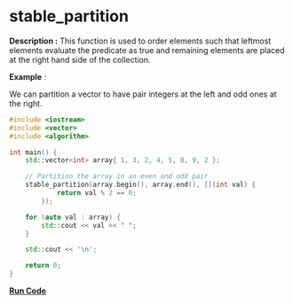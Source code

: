 # stable\_partition

**Description :** This function is used to order elements such that leftmost elements evaluate the predicate as true and remaining elements are placed at the right hand side of the collection.

**Example** :

We can partition a vector to have pair integers at the left and odd ones at the right.

```cpp
#include <iostream>
#include <vector>
#include <algorithm>

int main() {
    std::vector<int> array{ 1, 3, 2, 4, 5, 8, 9, 2 };

    // Partition the array in an even and odd pair
    stable_partition(array.begin(), array.end(), [](int val) {
            return val % 2 == 0;
        });

    for (auto val : array) {
        std::cout << val << " ";
    }

    std::cout << '\n';

    return 0;
}
```


**[Run Code](https://ideone.com/JFOxNU)**
